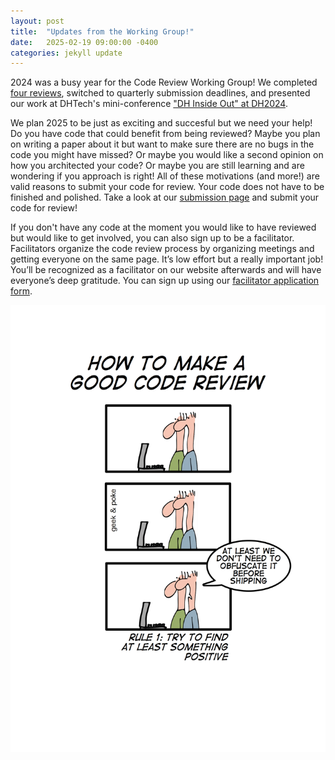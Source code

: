 ```yaml
---
layout: post
title:  "Updates from the Working Group!"
date:   2025-02-19 09:00:00 -0400
categories: jekyll update
---
```



2024 was a busy year for the Code Review Working Group! We completed [four reviews](/recent-reviews.html), switched to quarterly submission deadlines, and presented our work at DHTech's mini-conference ["DH Inside Out" at DH2024](https://dh-tech.github.io/blog/2024/06/14/dh-inside-out-dh2024-program/).


We plan 2025 to be just as exciting and succesful but we need your help! Do you have code that could benefit from being reviewed? Maybe you plan on writing a paper about it but want to make sure there are no bugs in the code you might have missed? Or maybe you would like a second opinion on how you architected your code? Or maybe you are still learning and are wondering if you approach is right! All of these motivations (and more!) are valid reasons to submit your code for review. Your code does not have to be finished and polished. Take a look at our [submission page](submit-code.html) and submit your code for review!

If you don't have any code at the moment you would like to have reviewed but would like to get involved, you can also sign up to be a facilitator. Facilitators organize the code review process by organizing meetings and getting everyone on the same page. It’s low effort but a really important job! You’ll be recognized as a facilitator on our website afterwards and will have everyone’s deep gratitude. You can sign up using our [facilitator application form](https://forms.gle/GPzv3wzuB5WXq24V9).

<center><img src="/assets/imgs/geekpoke-codereview.jpeg" width="600px" ></center>




